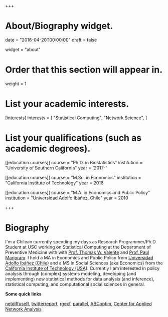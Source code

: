+++
# About/Biography widget.

date = "2016-04-20T00:00:00"
draft = false

widget = "about"

# Order that this section will appear in.
weight = 1

# List your academic interests.
[interests]
  interests = [
    "Statistical Computing",
    "Network Science",
  ]

# List your qualifications (such as academic degrees).
[[education.courses]]
  course = "Ph.D. in Biostatistics"
  institution = "University of Southern California"
  year = '2017-'

[[education.courses]]
  course = "M.Sc. in Economics"
  institution = "California Institute of Technology"
  year = 2016
 
[[education.courses]]
  course = "M.A. in Economics and Public Policy"
  institution = "Universidad Adolfo Ibáñez, Chile"
  year = 2010
 
+++

# Biography

I'm a Chilean currently spending my days as Research Programmer/Ph.D. Student at USC working on Statistical Computing at the Department of Preventive Medicine with with <a href="https://ipr.usc.edu/faculty.php?faculty_id=46" target="_new">Prof. Thomas W. Valente</a> and <a href="http://keck.usc.edu/faculty/paul-marjoram/" target="_new">Prof. Paul Marjoram</a>. I hold a MA in Economics and Public Policy from <a href="http://www.uai.cl/" target="_blank">Universidad Adolfo Ibáñez (Chile)</a> and a MS in Social Sciences (aka Economics) from the <a href="http://hss.caltech.edu" target="_blank">California Institute of Technology (USA)</a>. Currently I am interested in policy analysis through (complex) systems modeling, developing (and implementing) new statistical methods for data analysis (and inference), statistical computing, and computational social sciences in general.

__Some quick links__

[netdiffuseR](https://github.com/USCCANA/netdiffuseR),
[twitterreport](https://github.com/gvegayon/twitterreport),
[rgexf](https://bitbucket.org/gvegayon/rgexf),
[parallel](https://github.com/gvegayon/parallel),
[ABCoptim](https://github.com/gvegayon/abcoptim),
[Center for Applied Network Analysis](http://cana.usc.edu)

